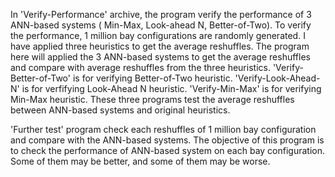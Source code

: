 
In 'Verify-Performance' archive, the program verify the performance of 3 ANN-based systems ( Min-Max, Look-ahead N, Better-of-Two). 
To verify the performance, 1 million bay configurations are randomly generated. I have applied three heuristics to get the average reshuffles.
The program here will applied the 3 ANN-based systems to get the average reshuffles and compare with average reshuffles from the three 
heuristics. 'Verify-Better-of-Two' is for verifying Better-of-Two heuristic. 'Verify-Look-Ahead-N' is for verfifying Look-Ahead N heuristic.
'Verify-Min-Max' is for verifying Min-Max heuristic. These three programs test the average reshuffles between ANN-based systems and original
heuristics. 

'Further test' program check each reshuffles of 1 million bay configuration and compare with the ANN-based systems. The objective of this
program is to check the performance of ANN-based system on each bay configuration. Some of them may be better, and some of them may be worse.

